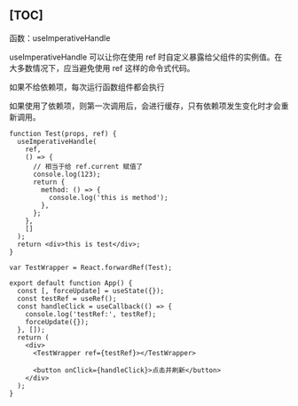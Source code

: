 [TOC]
---

函数：useImperativeHandle

useImperativeHandle 可以让你在使用 ref 时自定义暴露给父组件的实例值。在大多数情况下，应当避免使用 ref 这样的命令式代码。

如果不给依赖项，每次运行函数组件都会执行

如果使用了依赖项，则第一次调用后，会进行缓存，只有依赖项发生变化时才会重新调用。

```JS
function Test(props, ref) {
  useImperativeHandle(
    ref,
    () => {
      // 相当于给 ref.current 赋值了
      console.log(123);
      return {
        method: () => {
          console.log('this is method');
        },
      };
    },
    []
  );
  return <div>this is test</div>;
}

var TestWrapper = React.forwardRef(Test);

export default function App() {
  const [, forceUpdate] = useState({});
  const testRef = useRef();
  const handleClick = useCallback(() => {
    console.log('testRef:', testRef);
    forceUpdate({});
  }, []);
  return (
    <div>
      <TestWrapper ref={testRef}></TestWrapper>

      <button onClick={handleClick}>点击并刷新</button>
    </div>
  );
}
```
